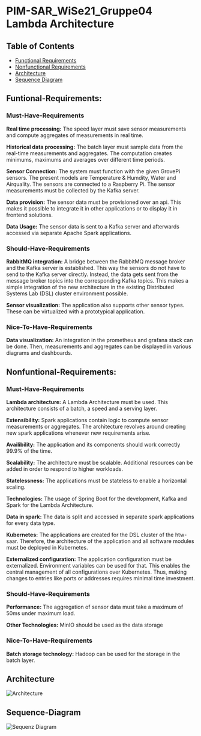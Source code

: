 # PIM-SAR_WiSe21_Gruppe04 Lambda Architecture 

## Table of Contents

- [Functional Requirements](#functional-requirements)
- [Nonfunctional Requirements](#nonfunctional-requirements)
- [Architecture](#architecture)
- [Sequence Diagram](#sequence-diagram)


## Funtional-Requirements: 
### Must-Have-Requirements
__Real time processing:__ The speed layer must save sensor measurements and compute aggregates of measurements in real time.

__Historical data processing:__ The batch layer must sample data from the real-time measurements and aggregates. The computation creates minimums, maximums and averages over different time periods.

__Sensor Connection:__ The system must function with the given GrovePi sensors. The present models are Temperature & Humdity, Water and Airquality. The sensors are connected to a Raspberry Pi. The sensor measurements must be collected by the Kafka server.

__Data provision:__ The sensor data must be provisioned over an api. This makes it possible to integrate it in other applications or to display it in frontend solutions.

__Data Usage:__ The sensor data is sent to a Kafka server and afterwards accessed via separate Apache Spark applications.

### Should-Have-Requirements

__RabbitMQ integration:__ A bridge between the RabbitMQ message broker and the Kafka server is established. This way the sensors do not have to send to the Kafka server directly. Instead, the data gets sent from the message broker topics into the corresponding Kafka topics. This makes a simple integration of the new architecture in the existing Distributed Systems Lab (DSL) cluster environment possible.

__Sensor visualization:__ The application also supports other sensor types. These can be virtualized with a prototypical application.

### Nice-To-Have-Requirements

__Data visualization:__ An integration in the prometheus and grafana stack can be done. Then, measurements and aggregates can be displayed in various diagrams and dashboards.

## Nonfuntional-Requirements:
### Must-Have-Requirements
__Lambda architecture:__ A Lambda Architecture must be used. This architecture consists of a batch, a speed and a serving layer.

__Extensibility:__ Spark applications contain logic to compute sensor measurements or aggregates. The architecture revolves around creating new spark applications whenever new requirements arise.

__Availibility:__ The application and its components should work correctly 99.9% of the time.

__Scalability:__ The architecture must be scalable. Additional resources can be added in order to respond to higher workloads.

__Statelessness:__ The applications must be stateless to enable a horizontal scaling.

__Technologies:__ The usage of Spring Boot for the development, Kafka and Spark for the Lambda Architecture.

__Data in spark:__ The data is split and accessed in separate spark applications for every data type.

__Kubernetes:__ The applications are created for the DSL cluster of the htw-saar. Therefore, the architecture of the application and all software modules must be deployed in Kubernetes.

__Externalized configuration:__ The application configuration must be externalized. Environment variables can be used for that. This enables the central management of all configurations over Kubernetes. Thus, making changes to entries like ports or addresses requires minimal time investment.

### Should-Have-Requirements
__Performance:__ The aggregation of sensor data must take a maximum of 50ms under maximum load.

__Other Technologies:__ MinIO should be used as the data storage

### Nice-To-Have-Requirements
__Batch storage technology:__ Hadoop can be used for the storage in the batch layer.

## Architecture
![Architecture](https://i.imgur.com/GzzAQj0.png)

## Sequence-Diagram
![Sequenz Diagram](https://i.imgur.com/pjPTn5w.png)
